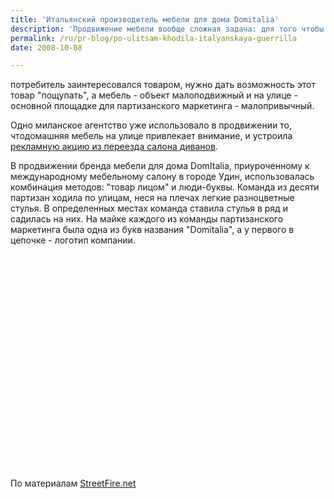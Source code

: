 ```yaml
---
title: 'Итальянский производитель мебели для дома Domitalia'
description: 'Продвижение мебели вообще сложная задача: для того чтобы потребитель заинтересовался товаром, нужно дать возможность этот товар &quot;пощупать&quot;, а мебель - объект малоподвижный и на улице - основной площадке для партизанского маркетинга - малопривычный.'
permalink: /ru/pr-blog/po-ulitsam-khodila-italyanskaya-guerrilla
date: 2008-10-08

---
```


потребитель заинтересовался товаром, нужно дать возможность этот товар "пощупать", а мебель - объект малоподвижный и на улице - основной площадке для партизанского маркетинга - малопривычный.

Одно миланское агентство уже использовало в продвижении то, чтодомашняя мебель на улице привлекает внимание, и устроила <a href="/ru/pr-blog/guerrilla-marketing-ideas">рекламную акцию из переезда салона диванов</a>.

В продвижении бренда мебели для дома DomItalia, приуроченному к международному мебельному салону в городе Удин, использовалась комбинация методов: "товар лицом" и люди-буквы. Команда из десяти партизан ходила по улицам, неся на плечах легкие разноцветные стулья. В определенных местах команда ставила стулья в ряд и садилась на них. На майке каждого из команды партизанского маркетинга была одна из букв названия "Domitalia", а у первого в цепочке - логотип компании.

<object width="425" height="344"><param name="movie" value="http://www.youtube.com/v/mooIE7p2N2c&color1=0xb1b1b1&color2=0xcfcfcf&fs=1"><param name="wmode" value="transparent"><embed src="http://www.youtube.com/v/mooIE7p2N2c&amp;color1=0xb1b1b1&amp;color2=0xcfcfcf&amp;fs=1" type="application/x-shockwave-flash" width="425" height="344"></embed></object>

По материалам <a href="http://videos.streetfire.net/video/Guerrilla-marketing-lato_189560.htm">StreetFire.net</a>

